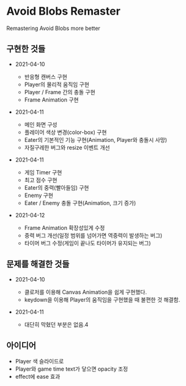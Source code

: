 # Avoid Blobs Remaster

Remastering Avoid Blobs more better

## 구현한 것들

- 2021-04-10

  - 반응형 캔버스 구현
  - Player의 물리적 움직임 구현
  - Player / Frame 간의 충돌 구현
  - Frame Animation 구현

- 2021-04-11

  - 메인 화면 구성
  - 플레이어 색상 변경(color-box) 구현
  - Eater의 기본적인 기능 구현(Animation, Player와 충돌시 사망)
  - 자질구레한 버그와 resize 이벤트 개선

- 2021-04-11

  - 게임 Timer 구현
  - 최고 점수 구현
  - Eater의 중력(빨아들임) 구현
  - Enemy 구현
  - Eater / Enemy 충돌 구현(Animation, 크기 증가)

- 2021-04-12

  - Frame Animation 확장성있게 수정
  - 중력 버그 개선(일정 범위를 넘어가면 역중력이 발생하는 버그)
  - 타이머 버그 수정(게임이 끝나도 타이머가 유지되는 버그)

## 문제를 해결한 것들

- 2021-04-10

  - 클로저를 이용해 Canvas Animation을 쉽게 구현했다.
  - keydown을 이용해 Player의 움직임을 구현했을 때 불편한 것 해결함.

- 2021-04-11

  - 대단히 막혔던 부분은 없음.4

## 아이디어

- Player 색 슬라이드로
- Player와 game time text가 닿으면 opacity 조정
- effect에 ease 효과

